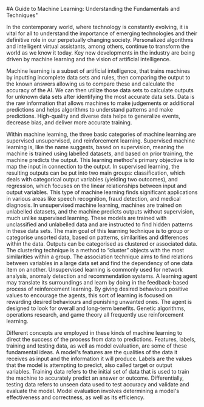 #A Guide to Machine Learning: Understanding the Fundamentals and Techniques"

In the contemporary world, where technology is constantly evolving, it is vital for all to understand the importance of emerging technologies and their definitive role in our perpetually changing society. Personalized algorithms and intelligent virtual assistants, among others, continue to transform the world as we know it today. Key new developments in the industry are being driven by machine learning and the vision of artificial intelligence.

Machine learning is a subset of artificial intelligence, that trains machines by inputting incomplete data sets and rules, then comparing the output to the known answers allowing us to compare these and calculate the accuracy of the AI. We can then utilize those data sets to calculate outputs for unknown data sets after identifying the most accurate data sets. Data is the raw information that allows machines to make judgements or additional predictions and helps algorithms to understand patterns and make predictions. High-quality and diverse data helps to generalize events, decrease bias, and deliver more accurate training.

Within machine learning, the three basic categories of machine learning are supervised unsupervised, and reinforcement learning. Supervised machine learning is, like the name suggests, based on supervision, meaning the machine is trained using labelled datasets, and based on prior training, the machine predicts the output. This learning method's primary objective is to map the input in connection to the output. In supervised learning, the resulting outputs can be put into two main groups: classification, which deals with categorical output variables (yielding two outcomes), and regression, which focuses on the linear relationships between input and output variables. This type of machine learning finds significant applications in various areas like speech recognition, fraud detection, and medical diagnosis. In unsupervised machine learning, machines are trained on unlabelled datasets, and the machine predicts outputs without supervision, much unlike supervised learning. These models are trained with unclassified and unlabelled data and are instructed to find hidden patterns in these data sets. The main goal of this learning technique is to group or categorise unsorted data, based on patterns, similarities and differences within the data. Outputs can be categorised as clustered or associated data. The clustering technique is a method to “cluster” objects with the most similarities within a group. The association technique aims to find relations between variables in a large data set and find the dependency of one data item on another. Unsupervised learning is commonly used for network analysis, anomaly detection and recommendation systems. A learning agent may translate its surroundings and learn by doing in the feedback-based process of reinforcement learning. By giving desired behaviours positive values to encourage the agents, this sort of learning is focused on rewarding desired behaviours and punishing unwanted ones. The agent is designed to look for overall and long-term benefits. Genetic algorithms, operations research, and game theory all frequently use reinforcement learning.

Different concepts are employed in these kinds of machine learning to direct the success of the process from data to predictions. Features, labels, training and testing data, as well as model evaluation, are some of these fundamental ideas. A model's features are the qualities of the data it receives as input and the information it will produce. Labels are the values that the model is attempting to predict, also called target or output variables. Training data refers to the initial set of data that is used to train the machine to accurately predict an answer or outcome. Differentially, testing data refers to unseen data used to test accuracy and validate and evaluate the model. Model evaluation involves determining a model's effectiveness and correctness, as well as its efficiency.
